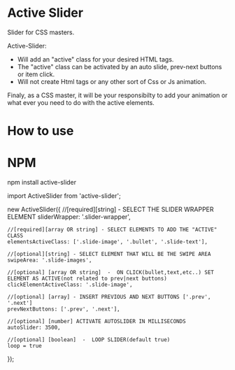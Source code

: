 # Active Slider
Slider for CSS masters.

Active-Slider:
- Will add an "active" class  for your desired HTML tags.
- The "active" class can be activated by an auto slide, prev-next buttons or item click.
- Will not create Html tags or any other sort of Css or Js animation.

Finaly, as a CSS master, it will be your responsibilty to add your animation or what ever you need to do with the active elements.

# How to use

# NPM
npm install active-slider

import ActiveSlider from 'active-slider';

new ActiveSlider({
    //[required][string] - SELECT THE SLIDER WRAPPER ELEMENT
    sliderWrapper: '.slider-wrapper', 

    //[required][array OR string] - SELECT ELEMENTS TO ADD THE "ACTIVE" CLASS
    elementsActiveClass: ['.slide-image', '.bullet', '.slide-text'],

    //[optional][string] - SELECT ELEMENT THAT WILL BE THE SWIPE AREA
    swipeArea: '.slide-images',

    //[optional] [array OR string]  -  ON CLICK(bullet,text,etc..) SET ELEMENT AS ACTIVE(not related to prev|next buttons)
    clickElementActiveClass: '.slide-image',

    //[optional] [array] - INSERT PREVIOUS AND NEXT BUTTONS ['.prev', '.next']
    prevNextButtons: ['.prev', '.next'],         

    //[optional] [number] ACTIVATE AUTOSLIDER IN MILLISECONDS
    autoSlider: 3500,
    
    //[optional] [boolean]  -  LOOP SLIDER(default true)
    loop = true                   
}); 
